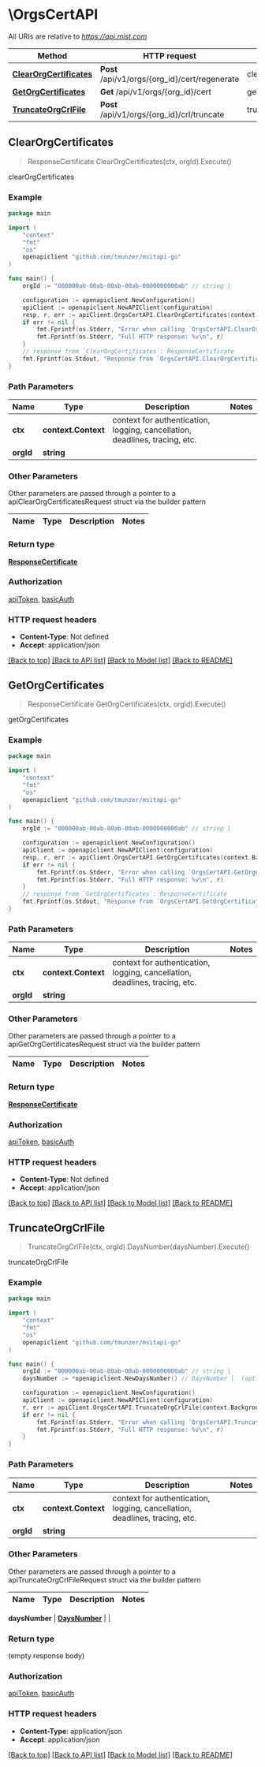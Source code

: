 # \OrgsCertAPI

All URIs are relative to *https://api.mist.com*

Method | HTTP request | Description
------------- | ------------- | -------------
[**ClearOrgCertificates**](OrgsCertAPI.md#ClearOrgCertificates) | **Post** /api/v1/orgs/{org_id}/cert/regenerate | clearOrgCertificates
[**GetOrgCertificates**](OrgsCertAPI.md#GetOrgCertificates) | **Get** /api/v1/orgs/{org_id}/cert | getOrgCertificates
[**TruncateOrgCrlFile**](OrgsCertAPI.md#TruncateOrgCrlFile) | **Post** /api/v1/orgs/{org_id}/crl/truncate | truncateOrgCrlFile



## ClearOrgCertificates

> ResponseCertificate ClearOrgCertificates(ctx, orgId).Execute()

clearOrgCertificates



### Example

```go
package main

import (
	"context"
	"fmt"
	"os"
	openapiclient "github.com/tmunzer/msitapi-go"
)

func main() {
	orgId := "000000ab-00ab-00ab-00ab-0000000000ab" // string | 

	configuration := openapiclient.NewConfiguration()
	apiClient := openapiclient.NewAPIClient(configuration)
	resp, r, err := apiClient.OrgsCertAPI.ClearOrgCertificates(context.Background(), orgId).Execute()
	if err != nil {
		fmt.Fprintf(os.Stderr, "Error when calling `OrgsCertAPI.ClearOrgCertificates``: %v\n", err)
		fmt.Fprintf(os.Stderr, "Full HTTP response: %v\n", r)
	}
	// response from `ClearOrgCertificates`: ResponseCertificate
	fmt.Fprintf(os.Stdout, "Response from `OrgsCertAPI.ClearOrgCertificates`: %v\n", resp)
}
```

### Path Parameters


Name | Type | Description  | Notes
------------- | ------------- | ------------- | -------------
**ctx** | **context.Context** | context for authentication, logging, cancellation, deadlines, tracing, etc.
**orgId** | **string** |  | 

### Other Parameters

Other parameters are passed through a pointer to a apiClearOrgCertificatesRequest struct via the builder pattern


Name | Type | Description  | Notes
------------- | ------------- | ------------- | -------------


### Return type

[**ResponseCertificate**](ResponseCertificate.md)

### Authorization

[apiToken](../README.md#apiToken), [basicAuth](../README.md#basicAuth)

### HTTP request headers

- **Content-Type**: Not defined
- **Accept**: application/json

[[Back to top]](#) [[Back to API list]](../README.md#documentation-for-api-endpoints)
[[Back to Model list]](../README.md#documentation-for-models)
[[Back to README]](../README.md)


## GetOrgCertificates

> ResponseCertificate GetOrgCertificates(ctx, orgId).Execute()

getOrgCertificates



### Example

```go
package main

import (
	"context"
	"fmt"
	"os"
	openapiclient "github.com/tmunzer/msitapi-go"
)

func main() {
	orgId := "000000ab-00ab-00ab-00ab-0000000000ab" // string | 

	configuration := openapiclient.NewConfiguration()
	apiClient := openapiclient.NewAPIClient(configuration)
	resp, r, err := apiClient.OrgsCertAPI.GetOrgCertificates(context.Background(), orgId).Execute()
	if err != nil {
		fmt.Fprintf(os.Stderr, "Error when calling `OrgsCertAPI.GetOrgCertificates``: %v\n", err)
		fmt.Fprintf(os.Stderr, "Full HTTP response: %v\n", r)
	}
	// response from `GetOrgCertificates`: ResponseCertificate
	fmt.Fprintf(os.Stdout, "Response from `OrgsCertAPI.GetOrgCertificates`: %v\n", resp)
}
```

### Path Parameters


Name | Type | Description  | Notes
------------- | ------------- | ------------- | -------------
**ctx** | **context.Context** | context for authentication, logging, cancellation, deadlines, tracing, etc.
**orgId** | **string** |  | 

### Other Parameters

Other parameters are passed through a pointer to a apiGetOrgCertificatesRequest struct via the builder pattern


Name | Type | Description  | Notes
------------- | ------------- | ------------- | -------------


### Return type

[**ResponseCertificate**](ResponseCertificate.md)

### Authorization

[apiToken](../README.md#apiToken), [basicAuth](../README.md#basicAuth)

### HTTP request headers

- **Content-Type**: Not defined
- **Accept**: application/json

[[Back to top]](#) [[Back to API list]](../README.md#documentation-for-api-endpoints)
[[Back to Model list]](../README.md#documentation-for-models)
[[Back to README]](../README.md)


## TruncateOrgCrlFile

> TruncateOrgCrlFile(ctx, orgId).DaysNumber(daysNumber).Execute()

truncateOrgCrlFile



### Example

```go
package main

import (
	"context"
	"fmt"
	"os"
	openapiclient "github.com/tmunzer/msitapi-go"
)

func main() {
	orgId := "000000ab-00ab-00ab-00ab-0000000000ab" // string | 
	daysNumber := *openapiclient.NewDaysNumber() // DaysNumber |  (optional)

	configuration := openapiclient.NewConfiguration()
	apiClient := openapiclient.NewAPIClient(configuration)
	r, err := apiClient.OrgsCertAPI.TruncateOrgCrlFile(context.Background(), orgId).DaysNumber(daysNumber).Execute()
	if err != nil {
		fmt.Fprintf(os.Stderr, "Error when calling `OrgsCertAPI.TruncateOrgCrlFile``: %v\n", err)
		fmt.Fprintf(os.Stderr, "Full HTTP response: %v\n", r)
	}
}
```

### Path Parameters


Name | Type | Description  | Notes
------------- | ------------- | ------------- | -------------
**ctx** | **context.Context** | context for authentication, logging, cancellation, deadlines, tracing, etc.
**orgId** | **string** |  | 

### Other Parameters

Other parameters are passed through a pointer to a apiTruncateOrgCrlFileRequest struct via the builder pattern


Name | Type | Description  | Notes
------------- | ------------- | ------------- | -------------

 **daysNumber** | [**DaysNumber**](DaysNumber.md) |  | 

### Return type

 (empty response body)

### Authorization

[apiToken](../README.md#apiToken), [basicAuth](../README.md#basicAuth)

### HTTP request headers

- **Content-Type**: application/json
- **Accept**: application/json

[[Back to top]](#) [[Back to API list]](../README.md#documentation-for-api-endpoints)
[[Back to Model list]](../README.md#documentation-for-models)
[[Back to README]](../README.md)

